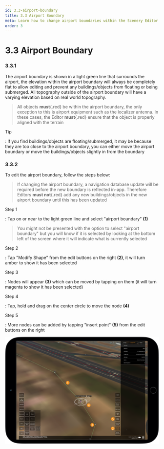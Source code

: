 ```yaml
---
id: 3.3-airport-boundary
title: 3.3 Airport Boundary
meta: Learn how to change airport boundaries within the Scenery Editor of Infinite Flight.
order: 3
---
```




# 3.3 Airport Boundary



### 3.3.1

The airport boundary is shown in a light green line that surrounds the airport, the elevation within the airport boundary will always be completely flat to allow editing and prevent any buildings/objects from floating or being submerged. All topography outside of the airport boundary will have a varying elevation based on real world topography.



> All objects **must**{.red} be within the airport boundary, the only exception to this is airport equipment such as the localizer antenna. In these cases, the Editor **must**{.red} ensure that the object is properly aligned with the terrain



Tip

: If you find buildings/objects are floating/submerged, it may be because they are too close to the airport boundary, you can either move the airport boundary or move the buildings/objects slightly in from the boundary



### 3.3.2

To edit the airport boundary, follow the steps below:



> If changing the airport boundary, a navigation database update will be required before the new boundary is reflected in-app. Therefore Editors **must not**{.red} add any new buildings/objects in the new airport boundary until this has been updated



Step 1

: Tap on or near to the light green line and select "airport boundary" **(1)**



> You might not be presented with the option to select "airport boundary" but you will know if it is selected by looking at the bottom left of the screen where it will indicate what is currently selected



Step 2

: Tap "Modify Shape" from the edit buttons on the right **(2)**, it will turn amber to show it has been selected



Step 3

: Nodes will appear **(3)** which can be moved by tapping on them (it will turn magenta to show it has been selected)



Step 4

: Tap, hold and drag on the center circle to move the node **(4)**



Step 5

: More nodes can be added by tapping "insert point" **(5)** from the edit buttons on the right



![Image 3.3.2.1 - Airport Boundary](_images/manual/frames/3.4.1.1a.png)



